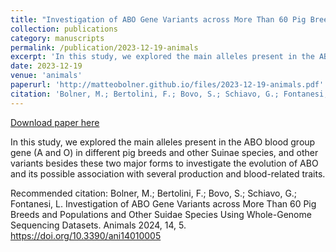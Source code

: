```yaml
---
title: "Investigation of ABO Gene Variants across More Than 60 Pig Breeds and Populations and Other Suidae Species Using Whole-Genome Sequencing Datasets"
collection: publications
category: manuscripts
permalink: /publication/2023-12-19-animals
excerpt: 'In this study, we explored the main alleles present in the ABO blood group gene (A and O) in different pig breeds and other Suinae species, and other variants besides these two major forms to investigate the evolution of ABO and its possible association with several production and blood-related traits.'
date: 2023-12-19
venue: 'animals'
paperurl: 'http://matteobolner.github.io/files/2023-12-19-animals.pdf'
citation: 'Bolner, M.; Bertolini, F.; Bovo, S.; Schiavo, G.; Fontanesi, L. Investigation of ABO Gene Variants across More Than 60 Pig Breeds and Populations and Other Suidae Species Using Whole-Genome Sequencing Datasets. Animals 2024, 14, 5. https://doi.org/10.3390/ani14010005'
---
```


<a href='http://matteobolner.github.io/files/2023-12-19-animals.pdf'>Download paper here</a>

In this study, we explored the main alleles present in the ABO blood group gene (A and O) in different pig breeds and other Suinae species, and other variants besides these two major forms to investigate the evolution of ABO and its possible association with several production and blood-related traits.

Recommended citation: Bolner, M.; Bertolini, F.; Bovo, S.; Schiavo, G.; Fontanesi, L. Investigation of ABO Gene Variants across More Than 60 Pig Breeds and Populations and Other Suidae Species Using Whole-Genome Sequencing Datasets. Animals 2024, 14, 5. https://doi.org/10.3390/ani14010005
